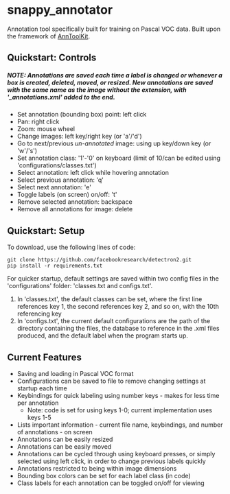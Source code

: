 # snappy_annotator
Annotation tool specifically built for training on Pascal VOC data. Built upon the framework of [AnnToolKit](https://github.com/podgorskiy/anntoolkit). 

## Quickstart: Controls

##### NOTE: Annotations are saved each time a label is changed or  whenever a box is created, deleted, moved, or resized. New annotations are saved with the same name as the image without the extension, with '\_annotations.xml' added to the end.

- Set annotation (bounding box) point: left click
- Pan: right click
- Zoom: mouse wheel
- Change images: left key/right key (or 'a'/'d')
- Go to next/previous _un-annotated_ image: using up key/down key (or 'w'/'s')
- Set annotation class: '1'-'0' on keyboard (limit of 10/can be edited using 'configurations/classes.txt')
- Select annotation: left click while hovering annotation
- Select previous annotation: 'q'
- Select next annotation: 'e'
- Toggle labels (on screen) on/off: 't'
- Remove selected annotation: backspace
- Remove all annotations for image: delete

## Quickstart: Setup

To download, use the following lines of code:

    git clone https://github.com/facebookresearch/detectron2.git
    pip install -r requirements.txt

For quicker startup, default settings are saved within two config files in the 'configurations' folder: 'classes.txt and configs.txt'.

1. In 'classes.txt', the default classes can be set, where the first line references key 1, the second references key 2, and so on, with the 10th referencing key 
2. In 'configs.txt', the current default configurations are the path of the directory containing the files, the database to reference in the .xml files produced, and the default label when the program starts up.

## Current Features

- Saving and loading in Pascal VOC format
- Configurations can be saved to file to remove changing settings at startup each time
- Keybindings for quick labeling using number keys - makes for less time per annotation
    - Note: code is set for using keys 1-0; current implementation uses keys 1-5
- Lists important information - current file name, keybindings, and number of annotations - on screen
- Annotations can be easily resized
- Annotations can be easily moved
- Annotations can be cycled through using keyboard presses, or simply selected using left click, in order to change previous labels quickly
- Annotations restricted to being within image dimensions
- Bounding box colors can be set for each label class (in code)
- Class labels for each annotation can be toggled on/off for viewing

